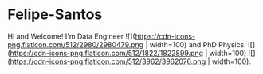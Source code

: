# Felipe-Santos

Hi and Welcome!
I'm Data Engineer ![](https://cdn-icons-png.flaticon.com/512/2980/2980479.png | width=100) and PhD Physics. 
![](https://cdn-icons-png.flaticon.com/512/1822/1822899.png | width=100) ![](https://cdn-icons-png.flaticon.com/512/3962/3962076.png | width=100).
